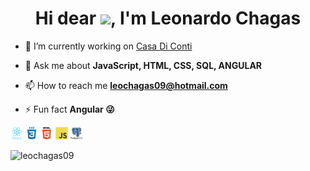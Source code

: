 <h1 align="center">Hi dear <img src="https://raw.githubusercontent.com/kaueMarques/kaueMarques/master/hi.gif" width="30px">, I'm Leonardo Chagas</h1>

- 🔭 I’m currently working on [Casa Di Conti](https://www.casadiconti.com.br/)

- 💬 Ask me about **JavaScript, HTML, CSS, SQL, ANGULAR**

- 📫 How to reach me **leochagas09@hotmail.com**

- ⚡ Fun fact **Angular 😜**

<p align="left">
<img src="https://raw.githubusercontent.com/devicons/devicon/master/icons/react/react-original-wordmark.svg" alt="react" width="20" height="20"/>
<img src="https://raw.githubusercontent.com/devicons/devicon/master/icons/css3/css3-plain-wordmark.svg" alt="css3"  width="20" height="20"/>
<img src="https://raw.githubusercontent.com/devicons/devicon/master/icons/html5/html5-original-wordmark.svg" alt="html5"  width="20" height="20"/>
<img src="https://raw.githubusercontent.com/devicons/devicon/master/icons/javascript/javascript-original.svg" alt="javascript" width="20" height="20"/>
<img src="https://raw.githubusercontent.com/devicons/devicon/master/icons/postgresql/postgresql-original-wordmark.svg" alt="postgresql" width="20" height="20"/>
<p>
<img src="https://github-readme-stats.vercel.app/api?username=leochagas09&show_icons=true" alt="leochagas09"/> 
</p>




